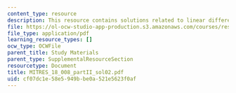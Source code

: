 ```yaml
---
content_type: resource
description: This resource contains solutions related to linear differential equations.
file: https://ol-ocw-studio-app-production.s3.amazonaws.com/courses/res-18-008-calculus-revisited-complex-variables-differential-equations-and-linear-algebra-fall-2011/cf07dc1e58e5949bbe0a521e5623f0af_MITRES_18_008_partII_sol02.pdf
file_type: application/pdf
learning_resource_types: []
ocw_type: OCWFile
parent_title: Study Materials
parent_type: SupplementalResourceSection
resourcetype: Document
title: MITRES_18_008_partII_sol02.pdf
uid: cf07dc1e-58e5-949b-be0a-521e5623f0af
---
```

